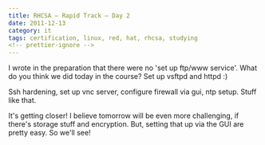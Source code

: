 ```yaml
---
title: RHCSA – Rapid Track – Day 2
date: 2011-12-13
category: it
tags: certification, linux, red, hat, rhcsa, studying
<!-- prettier-ignore -->
---
```


I wrote in the preparation that there were no 'set up ftp/www service'. What do you think we did today in the course? Set up vsftpd and httpd :)

Ssh hardening, set up vnc server, configure firewall via gui, ntp setup. Stuff like that.

It's getting closer! I believe tomorrow will be even more challenging, if there's storage stuff and encryption. But, setting that up via the GUI are pretty easy. So we'll see!
